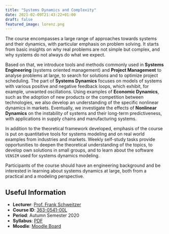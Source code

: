 ```yaml
---
title: "Systems Dynamics and Complexity"
date: 2021-02-09T21:43:22+01:00
draft: false
featured_image: lorenz.png
---
```



The course encompasses a large range of approaches towards systems and their dynamics, with particular emphasis on problem solving.
It starts from basic insights on why real problems are not simple but complex, and why systems do not always do what we expect.

Based on that, we introduce tools and methods commonly used in **Systems Engineering** (systems oriented management) and **Project Management** to analyse problems at large, to search for solutions and to optimize project scheduling.
The part of **Systems Dynamics** focuses on models of systems with various positive and negative feedback loops, which exhibit, for example, unwanted oscillations. Using examples of **Economic Dynamics**, such as the adoption of new products or the competition between technologies, we also develop an understanding of the specific nonlinear dynamics in markets. Eventually, we investigate the effects of **Nonlinear Dynamics** on the instability of systems and their long-term predictiveness, with applications in supply chains and manufacturing systems.

In addition to the theoretical framework developed, emphasis of the course is put on quantitative tools for systems modeling and on real world examples from industries and markets. Weekly self-study tasks provide opportunities to deepen the theoretical understanding of the topics, to develop own solutions in small groups, and to learn about the software `VENSIM` used for systems dynamics modeling.

Participants of the course should have an engineering background and be interested in learning about systems dynamics at large, both from a practical and a modeling perspective.

## Useful Information

- **Lecturer**: [Prof. Frank Schweitzer][prof]
- **Course ID**: [363-0541-00L][zvv]
- **Period**: Autumn Semester 2020
- **Syllabus**: [PDF][syllabus-pdf]
- **Moodle**: [Moodle Board][moodle]

[syllabus-pdf]: syllabus2021.pdf
[prof]: /team/frank_schweitzer
[moodle]: https://moodle-app2.let.ethz.ch/course/view.php?id=5002
[zvv]: http://www.vorlesungsverzeichnis.ethz.ch/Vorlesungsverzeichnis/lerneinheit.view?semkez=2020W&ansicht=LEHRVERANSTALTUNGEN&lerneinheitId=141126
